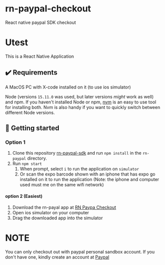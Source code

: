 # rn-paypal-checkout
 React native paypal SDK checkout


# Utest 

This is a React Native Application

## ✔️ Requirements

A MacOS PC with X-code installed on it (to use ios simulator)

Node (versions `15.11.0` was used, but later versions _might_ work as well) and npm. If you haven't installed Node or npm, [nvm](https://github.com/nvm-sh/nvm) is an easy to use tool for installing both. Nvm is also handy if you want to quickly switch between different Node versions.


## 🚀 Getting started

### Option 1

1. Clone this repository [rn-paypal-sdk](https://github.com/bubykay/rn-paypal-checkout) and run `npm install` in the `rn-paypal`  directory.
2. Run `npm start` 
   1. When prompt, select `i` to run the application on `simulator` 
   2. Or scan the expo barcode shown with an iphone that has expo go installed on it to run the application (Note: the iphone and computer used must me on the same wifi network)

#### option 2 (Easiest)
1. Download the rn-payal app at [RN Paypa Checkout](https://drive.google.com/u/0/uc?id=1LrEaTak8KQVJk5Q4Sc1DTBOhKzmt-MP3&export=download)
2. Open ios simulator on your computer
3. Drag the downloaded app into the simulator


# NOTE
You can only checkout out with paypal personal sandbox account. If you don't have one, kindly create an account at [Paypal](https://developer.paypal.com/docs/api-basics/sandbox/accounts/)


